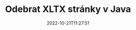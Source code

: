 ---
############################# Static ############################
layout: "auto-gen-merger"
date: 2022-10-21T11:27:51
draft: false
otherformats: pps ppsx ppt pptx rtf tex vdx vsdm vsdx vssm vssx vstm vstx vsx vtx xlam

############################# Head ############################
head_title: "Odebrat XLTX stránky v Java"
head_description: "Odeberte nebo smažte jednu stránku nebo kolekci stránek ze souboru XLTX v Java obrácením pořadí stránek pomocí rozhraní API pro slučování dokumentů."

############################# Header ############################
title: "Odebrat XLTX stránky v Java"
description: "Odstraňte XLTX stránky pomocí několika řádků kódu Java."
bg_image: "https://cms.admin.containerize.com/templates/aspose/App_Themes/V3/images/bg/header1.png"
bg_overlay: false
button:
    enable: true
    icon: "fas fa-arrow-down"
    label: "Stáhněte si zkušební verzi zdarma"
    link: "https://downloads.groupdocs.com/merger/java"

############################# SubMenu ############################
submenu:
    enable: true

    left:
        img_alt: "GroupDocs.Merger for Java"
        image: "https://cms.admin.containerize.com/templates/groupdocs/images/product-logos/90x90-noborder/groupdocs-merger-java.png"
        product: "GroupDocs.Merger"
        platform: "Java"

    middle:
        button:

            # button loop
            - link: "https://apireference.groupdocs.com/merger/java"
              text: "Reference API"

            # button loop
            - link: "https://github.com/groupdocs-merger"
              text: "Příklady kódu"

            # button loop
            - link: "https://products.groupdocs.app/merger/family"
              text: "Živá ukázka"

            # button loop
            - link: "https://purchase.groupdocs.com/pricing/merger/java"
              text: "Ceny"

    right:
        link_download: "https://downloads.groupdocs.com/merger"
        link_learn: "https://docs.groupdocs.com/merger/java"
        link_buy: "https://purchase.groupdocs.com"

############################# About ############################
about:
    enable: true
    title: "O GroupDocs.Merger for Java API"
    content: |
        [GroupDocs.Merger for Java](/cs/merger/java/) nabízí jednoduché řešení pro bezpečné sloučení a rozdělení mezi širokou škálou formátů dokumentů včetně PDF, Microsoft Office (Word, Excel, PowerPoint , OneNote), OpenDocument, HTML, obrázky a mnoho dalších v aplikacích Java. Přidáním několika řádků kódu proveďte několik operací s dokumentem, jako je přesun, odstranění, otočení, výměna, extrahování nebo změna orientace stránek v dokumentech. Rozhraní API pro slučování dokumentů také podporuje náhled stránek dokumentu jako obrázku pro analýzu struktury dokumentu, formátování a obsahu na stránce.
        
        GroupDocs.Merger API je správnou volbou pro podniková řešení, která vyžadují funkce pro odstraňování souborů ze stránek. Tato rozhraní API jsou dobře podporována na všech hlavních operačních systémech a platformách včetně J2SE 7.0 (1.7), J2SE 8.0 (1.8), Java 10.

############################# Steps ############################
steps:
    enable: true
    title_left: "Odebrat XLTX stránky souboru v Java"
    content_left: |
        [GroupDocs.Merger for Java](/cs/merger/java/) usnadňuje vývojářům Java smazat jednu nebo několik konkrétních stránek v rámci XLTX soubor provedením několika snadných kroků.
        
        * Inicializujte **RemoveOptions** s čísly stránek, které chcete odstranit.
        * Vytvořte novou instanci **Merger** a předejte cestu ke zdrojovému dokumentu jako parametr konstruktoru.
        * Zavolejte **removePages** a předejte objekt **RemoveOptions**.
        * Zavolejte **save** a zadejte cestu k souboru pro uložení výsledného dokumentu.

    title_right: "Požadavky na systém"
    content_right: |
        Rozhraní API GroupDocs.Merger for Java jsou podporována na všech hlavních platformách a operačních systémech. Před spuštěním níže uvedeného kódu se prosím ujistěte, že máte na svém systému nainstalovány následující předpoklady.

        * Operační systémy: Microsoft Windows, Linux, MacOS
        * Vývojová prostředí: NetBeans, IntelliJ IDEA, Eclipse
        * Rámce: J2SE 7.0 (1.7), J2SE 8.0 (1.8), Java 10
        * Stáhněte si nejnovější verzi GroupDocs.Merger for Java z [Maven](https://repository.groupdocs.com/webapp/#/artifacts/browse/tree/General/repo/com/groupdocs/groupdocs-merger)
         
    code: |
     {{% merger/additional-styles %}}
     {{< merger/code-merger title="Jak odstranit stránky souboru XLTX pomocí ukázkového kódu Java">}}

        ```java    
        // Odstraňte stránky souboru XLTX pomocí GroupDocs.Merger API
        // Inicializujte třídu RemoveOptions s vybranými čísly stránek
        RemoveOptions removeOptions = new RemoveOptions(new int[] { 3, 6 });

        // Okamžité sloučení se vstupním dokumentem XLTX
        Merger merger = new Merger("input.xltx");

        // Zavolejte metodu removePages a předejte jí objekt RemoveOptions
        merger.removePages(removeOptions);
    
        // Zavolejte metodu uložení a předejte požadovanou cestu k souboru pro uložení výstupního dokumentu
        merger.save("output.xltx");
        ```
     {{< /merger/code-merger >}}

############################# Demos ############################
demos:
    enable: true
    title: "Živá ukázka – Odeberte XLTX stránek online"
    content: |
       Odstraňte stránky souborů XLTX hned teď na webu [GroupDocs.Merger Live Demos](https://products.groupdocs.app/splitter/remove-pages/xltx).
       Živé demo má následující výhody.
        
############################# About Formats ############################
about_formats:
    enable: true

############################# More Formats ############################
more_formats:
    enable: true
    title: "Odebrat stránky z jiných formátů dokumentů"
    content: |
        API pro slučování a rozdělení dokumentů Java pro formáty souborů a obrázky. Odeberte některé z oblíbených formátů souborů, jak je uvedeno níže.

############################# Back to top ###############################
back_to_top:
    enable: true
---